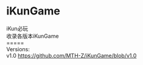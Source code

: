 # iKunGame
iKun必玩<br>
收录各版本iKunGame<br>
=====<br>
Versions:<br>
v1.0 https://github.com/MTH-Z/iKunGame/blob/v1.0
